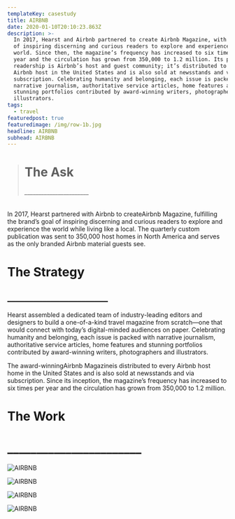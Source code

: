 ```yaml
---
templateKey: casestudy
title: AIRBNB
date: 2020-01-10T20:10:23.863Z
description: >-
  In 2017, Hearst and Airbnb partnered to create Airbnb Magazine, with the goal
  of inspiring discerning and curious readers to explore and experience the
  world. Since then, the magazine’s frequency has increased to six times per
  year and the circulation has grown from 350,000 to 1.2 million. Its primary
  readership is Airbnb’s host and guest community; it’s distributed to every
  Airbnb host in the United States and is also sold at newsstands and via
  subscription. Celebrating humanity and belonging, each issue is packed with
  narrative journalism, authoritative service articles, home features and
  stunning portfolios contributed by award-winning writers, photographers and
  illustrators.
tags:
  - travel
featuredpost: true
featuredimage: /img/row-1b.jpg
headline: AIRBNB
subhead: AIRBNB
---
```

> # **The Ask**
>
> ###### \_\_\_\_\_\_\_\_\_\_\_\_\_\_\_\_\_\_\_\_\_\__

In 2017, Hearst partnered with Airbnb to createAirbnb Magazine, fulfilling the brand’s goal of inspiring discerning and curious readers to explore and experience the world while living like a local. The quarterly custom publication was sent to 350,000 host homes in North America and serves as the only branded Airbnb material guests see.

# **The Strategy**

## **\_\_\_\_\_\_\_\_\_\_\_\_\_\_\_\_\_\_\_\_\_\__**

Hearst assembled a dedicated team of industry-leading editors and designers to build a one-of-a-kind travel magazine from scratch—one that would connect with today’s digital-minded audiences on paper. Celebrating humanity and belonging, each issue is packed with narrative journalism, authoritative service articles, home features and stunning portfolios contributed by award-winning writers, photographers and illustrators.

The award-winningAirbnb Magazineis distributed to every Airbnb host home in the United States and is also sold at newsstands and via subscription. Since its inception, the magazine’s frequency has increased to six times per year and the circulation has grown from 350,000 to 1.2 million.

# **The Work**

# **\_\_\_\_\_\_\_\_\_\_\_\_\_\_\_\_\_\_\_\_\_\__**

![AIRBNB](/img/cover1.jpg "2")

![AIRBNB](/img/cover2.jpg "3")

![AIRBNB](/img/cover3.jpg "4")

![AIRBNB](/img/cover4.jpg "5")
